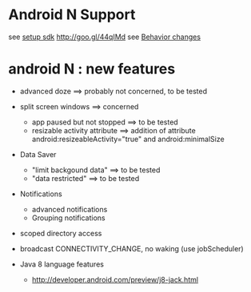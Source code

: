 # Android N Support

see [setup sdk](http://developer.android.com/preview/setup-sdk.html)
http://goo.gl/44qIMd
see [Behavior changes](http://goo.gl/Gsnlej)

# android N : new features
- advanced doze ==> probably not concerned, to be tested
- split screen windows ==> concerned
  - app paused but not stopped ==> to be tested
  - resizable activity attribute ==> addition of attribute android:resizeableActivity="true" and android:minimalSize

- Data Saver
  - "limit backgound data" ==>  to be tested
  - "data restricted" ==>  to be tested

- Notifications
  - advanced notifications
  - Grouping notifications

- scoped directory access

- broadcast CONNECTIVITY_CHANGE, no waking (use jobScheduler)

- Java 8 language features
  - http://developer.android.com/preview/j8-jack.html